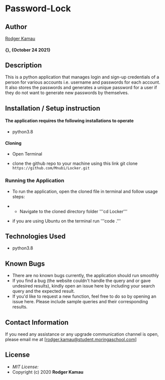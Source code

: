 # Password-Lock
## Author

[Rodger Kamau](https://github.com/mnubi)
#### {}, {October 24 2021}

## Description

This is a python application that manages login and sign-up credentials of a person for various accounts i.e. username and passwords for each account. It also stores the passwords and generates a unique password for a user if they do not want to generate new passwords by themselves.

## Installation / Setup instruction

#### The application requires the following installations to operate 
* python3.8

#### Cloning

* Open Terminal

* clone the github repo to your machine using this link git clone ```https://github.com/Mnubi/Locker.git```


### Running the Application
* To run the application, open the cloned file in terminal and follow usage steps:

* * Navigate to the cloned directory folder '''cd Locker'''

* if you are using Ubuntu on the terminal run '''code .''' 

## Technologies Used

* python3.8

## Known Bugs
* There are no known bugs currently, the application should run smoothly
* If you find a bug (the website couldn't handle the query and or gave undesired results), kindly open an issue here by including your search query and the expected result.
* If you'd like to request a new function, feel free to do so by opening an issue here. Please include sample queries and their corresponding results.

## Contact Information 

If you need any assistance or any upgrade communication channel is open, please email me at [rodger.kamau@student.moringaschool.com]

## License
* *MIT License:*
* Copyright (c) 2020 **Rodger Kamau**
